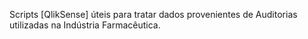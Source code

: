 


Scripts [QlikSense] úteis para tratar dados provenientes de Auditorias utilizadas na Indústria Farmacêutica.